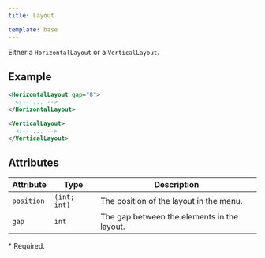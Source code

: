 ```yaml
---
title: Layout

template: base
---
```


Either a `HorizontalLayout` or a `VerticalLayout`.

## Example

```xml
<HorizontalLayout gap="8">
  <!-- ... -->
</HorizontalLayout>
```

```xml
<VerticalLayout>
  <!-- ... -->
</VerticalLayout>
```

## Attributes

| Attribute | Type         | Description                                 |
|-----------|--------------|---------------------------------------------|
| `position`| `(int; int)` | The position of the layout in the menu.     |
| `gap`     | `int`        | The gap between the elements in the layout. |

\* Required.